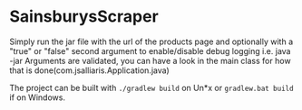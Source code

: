 # SainsburysScraper

Simply run the jar file with the url of the products page and optionally with a "true" or "false" second argument to 
enable/disable debug logging i.e. java -jar 
Arguments are validated, you can have a look in the main class for how that is done(com.jsalliaris.Application.java)

The project can be built with `./gradlew build` on Un*x or `gradlew.bat build` if on Windows.
